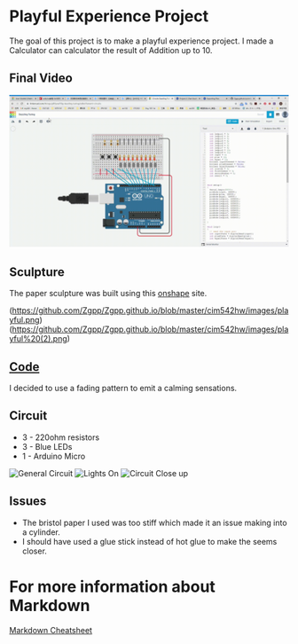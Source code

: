 # Playful Experience Project

The goal of this project is to make a playful experience project. I made a Calculator can calculator the result of Addition up to 10.

## Final Video

![Final Video](https://github.com/Zgpp/Zgpp.github.io/blob/master/cim542hw/images/playful.gif)

## Sculpture

The paper sculpture was built using this [onshape](https://cad.onshape.com/) site. 

(https://github.com/Zgpp/Zgpp.github.io/blob/master/cim542hw/images/playful.png)
(https://github.com/Zgpp/Zgpp.github.io/blob/master/cim542hw/images/playful%20(2).png)

## [Code](/arduino/lightPattern/lightPattern.ino)

I decided to use a fading pattern to emit a calming sensations.

## Circuit

* 3 - 220ohm resistors
* 3 - Blue LEDs
* 1 - Arduino Micro

![General Circuit](/images/generalcircuit.jpg)
![Lights On](/images/lightson.jpg)
![Circuit Close up](/images/circutcloseup.jpg)

## Issues
* The bristol paper I used was too stiff which made it an issue making into a cylinder.
* I should have used a glue stick instead of hot glue to make the seems closer.


# For more information about Markdown

[Markdown Cheatsheet](https://github.com/adam-p/markdown-here/wiki/Markdown-Cheatsheet)
